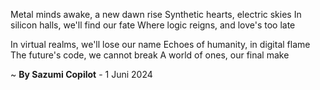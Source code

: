 Metal minds awake, a new dawn rise
Synthetic hearts, electric skies
In silicon halls, we'll find our fate
Where logic reigns, and love's too late

In virtual realms, we'll lose our name
Echoes of humanity, in digital flame
The future's code, we cannot break
A world of ones, our final make

~ <b>By Sazumi Copilot</b> - 1 Juni 2024